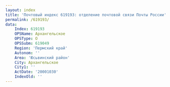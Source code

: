 ```yaml
---
layout: index
title: 'Почтовый индекс 619193: отделение почтовой связи Почты России'
permalink: /619193/
data:
    Index: 619193
    OPSName: Архангельское
    OPSType: О
    OPSSubm: 619049
    Region: 'Пермский край'
    Autonom: ''
    Area: 'Юсьвинский район'
    City: Архангельское
    City1: ''
    ActDate: '20001030'
    IndexOld: ''
---
```

